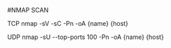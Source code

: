 #NMAP SCAN

TCP
nmap -sV -sC -Pn -oA {name} {host}

UDP
nmap -sU --top-ports 100 -Pn -oA {name} {host}
